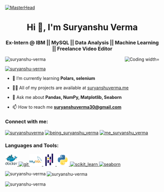 [![MasterHead](https://media.licdn.com/dms/image/v2/D4D16AQHb--PSEEiVXg/profile-displaybackgroundimage-shrink_350_1400/profile-displaybackgroundimage-shrink_350_1400/0/1702056745679?e=1735776000&v=beta&t=EQnyE2AAXeKYmMk5lk3w72oKaUfb-sG3toR5LgK-Et8)](https://Suryanshu-Verma.io)
<h1 align="center">Hi 👋, I'm Suryanshu Verma</h1>
<h3 align="center">Ex-Intern @ IBM || MySQL || Data Analysis || Machine Learning || Freelance Video Editor</h3>
<img align="right" alt="Coding width="400" src="https://gist.githubusercontent.com/lianperson/5f0f52604b03ad80c82db790c474993c/raw/88f20c9d749d756be63f22b09f3c4ac570bc5101/programming.gif">

<p align="left"> <img src="https://komarev.com/ghpvc/?username=suryanshu-verma&label=Profile%20views&color=0e75b6&style=flat" alt="suryanshu-verma" /> </p>

<p align="left"> <a href="https://github.com/ryo-ma/github-profile-trophy"><img src="https://github-profile-trophy.vercel.app/?username=suryanshu-verma" alt="suryanshu-verma" /></a> </p>

- 🌱 I’m currently learning **Polars, selenium**

- 👨‍💻 All of my projects are available at [suryanshuverma.me](suryanshuverma.me)

- 💬 Ask me about **Pandas, NumPy, Matplotlib, Seaborn**

- 📫 How to reach me **suryanshuverma30@gmail.com**

<h3 align="left">Connect with me:</h3>
<p align="left">
<a href="https://kaggle.com/suryanshuverma" target="blank"><img align="center" src="https://raw.githubusercontent.com/rahuldkjain/github-profile-readme-generator/master/src/images/icons/Social/kaggle.svg" alt="suryanshuverma" height="30" width="40" /></a>
<a href="https://instagram.com/being_suryanshu_verma" target="blank"><img align="center" src="https://raw.githubusercontent.com/rahuldkjain/github-profile-readme-generator/master/src/images/icons/Social/instagram.svg" alt="being_suryanshu_verma" height="30" width="40" /></a>
<a href="https://www.leetcode.com/me_suryanshu_verma" target="blank"><img align="center" src="https://raw.githubusercontent.com/rahuldkjain/github-profile-readme-generator/master/src/images/icons/Social/leet-code.svg" alt="me_suryanshu_verma" height="30" width="40" /></a>
</p>

<h3 align="left">Languages and Tools:</h3>
<p align="left"> <a href="https://www.docker.com/" target="_blank" rel="noreferrer"> <img src="https://raw.githubusercontent.com/devicons/devicon/master/icons/docker/docker-original-wordmark.svg" alt="docker" width="40" height="40"/> </a> <a href="https://git-scm.com/" target="_blank" rel="noreferrer"> <img src="https://www.vectorlogo.zone/logos/git-scm/git-scm-icon.svg" alt="git" width="40" height="40"/> </a> <a href="https://www.mysql.com/" target="_blank" rel="noreferrer"> <img src="https://raw.githubusercontent.com/devicons/devicon/master/icons/mysql/mysql-original-wordmark.svg" alt="mysql" width="40" height="40"/> </a> <a href="https://pandas.pydata.org/" target="_blank" rel="noreferrer"> <img src="https://raw.githubusercontent.com/devicons/devicon/2ae2a900d2f041da66e950e4d48052658d850630/icons/pandas/pandas-original.svg" alt="pandas" width="40" height="40"/> </a> <a href="https://www.python.org" target="_blank" rel="noreferrer"> <img src="https://raw.githubusercontent.com/devicons/devicon/master/icons/python/python-original.svg" alt="python" width="40" height="40"/> </a> <a href="https://scikit-learn.org/" target="_blank" rel="noreferrer"> <img src="https://upload.wikimedia.org/wikipedia/commons/0/05/Scikit_learn_logo_small.svg" alt="scikit_learn" width="40" height="40"/> </a> <a href="https://seaborn.pydata.org/" target="_blank" rel="noreferrer"> <img src="https://seaborn.pydata.org/_images/logo-mark-lightbg.svg" alt="seaborn" width="40" height="40"/> </a> </p>

<p><img align="left" src="https://github-readme-stats.vercel.app/api/top-langs?username=suryanshu-verma&show_icons=true&locale=en&layout=compact" alt="suryanshu-verma" /></p>

<p>&nbsp;<img align="center" src="https://github-readme-stats.vercel.app/api?username=suryanshu-verma&show_icons=true&locale=en" alt="suryanshu-verma" /></p>

<p><img align="center" src="https://github-readme-streak-stats.herokuapp.com/?user=suryanshu-verma&" alt="suryanshu-verma" /></p>
